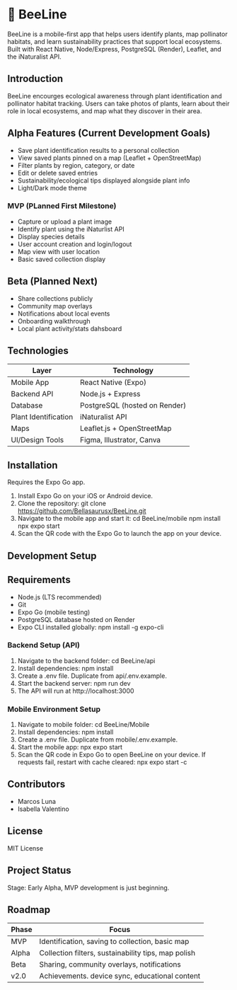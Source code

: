 # 🐝 BeeLine
BeeLine is a mobile-first app that helps users identify plants, map pollinator habitats, and learn sustainability practices that support local ecosystems. Built with React Native, Node/Express, PostgreSQL (Render), Leaflet, and the iNaturalist API.

## Introduction
BeeLine encourges ecological awareness through plant identification and pollinator habitat tracking. Users can take photos of plants, learn about their role in local ecosystems, and map what they discover in their area.

## Alpha Features (Current Development Goals)
- Save plant identification results to a personal collection
- View saved plants pinned on a map (Leaflet + OpenStreetMap)
- Filter plants by region, category, or date
- Edit or delete saved entries
- Sustainability/ecological tips displayed alongside plant info
- Light/Dark mode theme

### MVP (PLanned First Milestone)
- Capture or upload a plant image
- Identify plant using the iNaturlist API
- Display species details
- User account creation and login/logout
- Map view with user location
- Basic saved collection display

## Beta (Planned Next)
- Share collections publicly
- Community map overlays
- Notifications about local events
- Onboarding walkthrough
- Local plant activity/stats dahsboard 

## Technologies
| Layer | Technology |
|------|------------|
| Mobile App | React Native (Expo) |
| Backend API | Node.js + Express |
| Database | PostgreSQL (hosted on Render) |
| Plant Identification | iNaturalist API |
| Maps | Leaflet.js + OpenStreetMap |
| UI/Design Tools | Figma, Illustrator, Canva |

## Installation
Requires the Expo Go app.

1. Install Expo Go on your iOS or Android device.
2. Clone the repository:
    git clone https://github.com/Bellasaurusx/BeeLine.git
3. Navigate to the mobile app and start it:
    cd BeeLine/mobile
    npm install
    npx expo start
4. Scan the QR code with the Expo Go to launch the app on your device.

## Development Setup

## Requirements
- Node.js (LTS recommended)
- Git
- Expo Go (mobile testing)
- PostgreSQL database hosted on Render
- Expo CLI installed globally:
    npm install -g expo-cli

### Backend Setup (API)
1. Navigate to the backend folder:
    cd BeeLine/api
2. Install dependencies:
    npm install
3. Create a .env file. Duplicate from api/.env.example.
4. Start the backend server:
    npm run dev
5. The API will run at http://localhost:3000

### Mobile Environment Setup
1. Navigate to mobile folder:
    cd BeeLine/Mobile
2. Install dependencies:
    npm install
3. Create a .env file. Duplicate from mobile/.env.example.
4. Start the mobile app:
    npx expo start
5. Scan the QR code in Expo Go to open BeeLine on your device.
    If requests fail, restart with cache cleared:
    npx expo start -c

## Contributors
- Marcos Luna
- Isabella Valentino

## License
MIT License

## Project Status
Stage: Early Alpha, MVP development is just beginning. 

## Roadmap
| Phase | Focus |
|------|-------|
| MVP | Identification, saving to collection, basic map |
| Alpha | Collection filters, sustainability tips, map polish |
| Beta | Sharing, community overlays, notifications |
| v2.0 | Achievements. device sync, educational content |